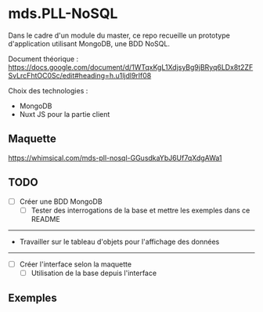 # mds.PLL-NoSQL

Dans le cadre d'un module du master, ce repo recueille un prototype d'application utilisant MongoDB, une BDD NoSQL.

Document théorique : https://docs.google.com/document/d/1WTqxKgL1XdjsyBg9jBRyq6LDx8t2ZFSvLrcFhtOC0Sc/edit#heading=h.u1ljdl9rlf08

Choix des technologies :

- MongoDB
- Nuxt JS pour la partie client

## Maquette

https://whimsical.com/mds-pll-nosql-GGusdkaYbJ6Uf7qXdgAWa1

## TODO

- [ ] Créer une BDD MongoDB
  - [ ] Tester des interrogations de la base et mettre les exemples dans ce README

---

- Travailler sur le tableau d'objets pour l'affichage des données

---

- [ ] Créer l'interface selon la maquette
  - [ ] Utilisation de la base depuis l'interface

## Exemples
